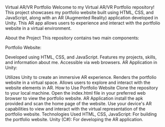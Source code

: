 Virtual AR/VR Portfolio
Welcome to my Virtual AR/VR Portfolio repository! This project showcases my portfolio website built using HTML, CSS, and JavaScript, along with an AR (Augmented Reality) application developed in Unity. This AR app allows users to experience and interact with the portfolio website in a virtual environment.

About the Project
This repository contains two main components:

Portfolio Website:

Developed using HTML, CSS, and JavaScript.
Features my projects, skills, and information about me.
Accessible via web browsers.
AR Application in Unity:

Utilizes Unity to create an immersive AR experience.
Renders the portfolio website in a virtual space.
Allows users to explore and interact with the website elements in AR.
How to Use
Portfolio Website
Clone the repository to your local machine.
Open the index.html file in your preferred web browser to view the portfolio website.
AR Application
install the apk provided and scan the home page of the website.
Use your device's AR capabilities to view and interact with the virtual representation of the portfolio website.
Technologies Used
HTML, CSS, JavaScript: For building the portfolio website.
Unity (C#): For developing the AR application.
